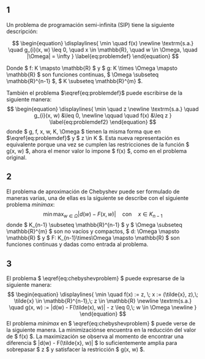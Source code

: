 [//]: # (https://www.overleaf.com/learn/latex/Spacing_in_math_mode)
[//]: # (https://tex.stackexchange.com/questions/235382/optimization-formulas-in-latex)
[//]: # (https://math.meta.stackexchange.com/questions/11720/new-line-within-mathjax)
[//]: # (https://en.m.wikibooks.org/wiki/LaTeX/Mathematics  )

## 1
Un problema de programación semi-infinita (SIP) tiene la siguiente 
descripción:

$$
\begin{equation}
\displaylines{
  \min \quad f(x) \newline
  \textrm{s.a.} \quad g_{i}(x, w) \leq 0, \quad x \in \mathbb{R}, \quad w \in \Omega, \quad |\Omega| = \infty 
}
\label{eq:problemdef}
\end{equation}
$$

Donde 
  $ f: K \mapsto \mathbb{R} $ y
  $ g: K \times \Omega \mapsto \mathbb{R} $ son funciones continuas,
  $ \Omega \subseteq \mathbb{R}^{n-1} $, 
  $ K \subseteq \mathbb{R}^{m} $.

También el problema $\eqref{eq:problemdef}$ puede escribirse de la siguiente manera:
$$
\begin{equation}
\displaylines{
  \min \quad z \newline
  \textrm{s.a.} \quad g_{i}(x, w) &\leq 0, \newline
  \qquad \quad f(x) &\leq z 
}
\label{eq:problemdef2}
\end{equation}
$$
donde $ g, f, x, w, K, \Omega $ tienen la misma forma que en $\eqref{eq:problemdef}$ 
y $ z \in K $. Esta nueva representación es equivalente porque una vez se cumplen las
restricciones de la función $ g(x, w) $, ahora el menor valor lo impone $ f(x) $,
como en el problema original. 

## 2
El problema de aproximación de Chebyshev puede ser formulado de maneras varias, una 
de ellas es la siguiente se describe con el siguiente problema _minimax_:
$$
\begin{equation}
  \min \max_{w \in \Omega} |d(w) - F(x, w)|
  \quad \textrm{con} \quad x \in K_{n-1}
  \label{eq:chebyshevproblem}
\end{equation}
$$
donde 
  $ K_{n-1} \subseteq \mathbb{R}^{n-1} $ y 
  $ \Omega \subseteq \mathbb{R}^{m} $ son no vacíos y compactos, 
  $ d: \Omega \mapsto \mathbb{R} $ y 
  $ F: K_{n-1}\times\Omega \mapsto \mathbb{R} $ son funciones continuas y dadas
  como entrada al problema.

## 3
El problema $ \eqref{eq:chebyshevproblem} $ puede expresarse de la siguiente manera:
$$
\begin{equation}
\displaylines{
  \min \quad f(x) := z, \; x := (\tilde{x}, z),\; \tilde{x} \in \mathbb{R}^{n-1},\; z \in \mathbb{R} \newline
  \textrm{s.a.} \quad g(x, w) := |d(w) - F(\tilde(x), w)| - z \leq 0,\; w \in \Omega \newline
}
\end{equation}
$$
El problema _minimax_ en $ \eqref{eq:chebyshevproblem} $ puede verse de la siguiente manera. 
La minimizaciónse encuentra en la reducción del valor de $ f(x) $. La maximización se observa 
al momento de encontrar una diferencia $ |d(w) - F(\tilde{x}, w)| $ lo suficientemente 
amplia para sobrepasar $ z $ y satisfacer la restricción $ g(x, w) $.